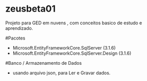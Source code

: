 # zeusbeta01
Projeto para GED em nuvens , com conceitos basico de estudo e aprendizado.

#Pacotes
- Microsoft.EntityFrameworkCore.SqlServer  (3.1.6)
- Microsoft.EntityFrameworkCore.SqlServer.Design (3.1.6)

#Banco / Armazenamento de Dados
- usando arquivo json, para Ler e Gravar dados.